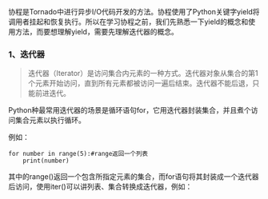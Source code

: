 协程是Tornado中进行异步I/O代码开发的方法。协程使用了Python关键字yield将调用者挂起和恢复执行。所以在学习协程之前，我们先熟悉一下yield的概念和使用方法，而要想理解yield，需要先理解迭代器的概念。

### 1、迭代器

> 迭代器（Iterator）是访问集合内元素的一种方式。迭代器对象从集合的第1个元素开始访问，直到所有元素都被访问一遍后结束。迭代器不能后退，只能前进迭代。

Python种最常用迭代器的场景是循环语句for，它用迭代器封装集合，并且煮个访问集合元素以执行循环。

例如：

```
for number in range(5):#range返回一个列表
    print(number)
```

其中的range\(\)返回一个包含所指定元素的集合，而for语句将其封装成一个迭代器后访问，使用iter\(\)可以讲列表、集合转换成迭代器，例如：

```

```

